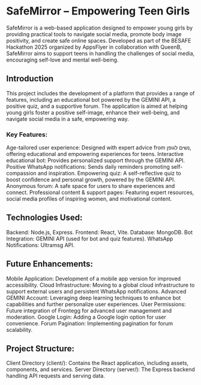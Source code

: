 # SafeMirror – Empowering Teen Girls

SafeMirror is a web-based application designed to empower young girls by providing practical tools to navigate social media, promote body image positivity, and create safe online spaces.
Developed as part of the BESAFE Hackathon 2025 organized by AppsFlyer in collaboration with QueenB, SafeMirror aims to support teens in handling the challenges of social media, encouraging self-love and mental well-being.

## Introduction
This project includes the development of a platform that provides a range of features, including an educational bot powered by the GEMINI API, a positive quiz, and a supportive forum. The application is aimed at helping young girls foster a positive self-image, enhance their well-being, and navigate social media in a safe, empowering way.
### Key Features:
Age-tailored user experience: Designed with expert advice from נשים לגופן, offering educational and empowering experiences for teens.
Interactive educational bot: Provides personalized support through the GEMINI API.
Positive WhatsApp notifications: Sends daily reminders promoting self-compassion and inspiration.
Empowering quiz: A self-reflective quiz to boost confidence and personal growth, powered by the GEMINI API.
Anonymous forum: A safe space for users to share experiences and connect.
Professional content & support pages: Featuring expert resources, social media profiles of inspiring women, and motivational content.

## Technologies Used:
Backend: Node.js, Express.
Frontend: React, Vite.
Database: MongoDB.
Bot Integration: GEMINI API (used for bot and quiz features).
WhatsApp Notifications: Ultramsg API.

## Future Enhancements:
Mobile Application: Development of a mobile app version for improved accessibility.
Cloud Infrastructure: Moving to a global cloud infrastructure to support external users and persistent WhatsApp notifications.
Advanced GEMINI Account: Leveraging deep learning techniques to enhance bot capabilities and further personalize user experiences.
User Permissions: Future integration of Frontegg for advanced user management and moderation.
Google Login: Adding a Google login option for user convenience.
Forum Pagination: Implementing pagination for forum scalability.

## Project Structure:
Client Directory (client/): Contains the React application, including assets, components, and services.
Server Directory (server/): The Express backend handling API requests and serving data.
